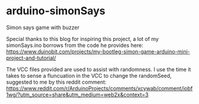 # arduino-simonSays
Simon says game with buzzer



Special thanks to this blog for inspiring this project, a lot of my simonSays.ino borrows from the code he provides here: https://www.duinobit.com/projects/my-bootleg-simon-game-arduino-mini-project-and-tutorial/

The VCC files provided are used to assist with randomness. I use the time it takes to sense a fluncuation in the VCC to change the randomSeed, suggested to me by this reddit comment: https://www.reddit.com/r/ArduinoProjects/comments/xcywab/comment/iobf1wg/?utm_source=share&utm_medium=web2x&context=3



